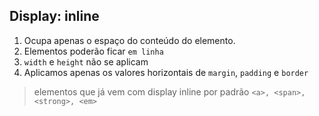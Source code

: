 ## Display: inline

1. Ocupa apenas o espaço do conteúdo do elemento.
2. Elementos poderão ficar `em linha`
3. `width` e `height` não se aplicam
4. Aplicamos apenas os valores horizontais de 
`margin`, `padding` e `border`

> elementos que já vem com display inline por padrão
`<a>, <span>, <strong>, <em>`
